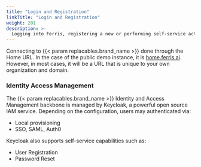 ```yaml
---
title: "Login and Registration"
linkTitle: "Login and Registration"
weight: 201
description: >-
  Logging into Ferris, registering a new or performing self-service actions.
---
```


Connecting to {{< param replacables.brand_name  >}} done through the Home URL. In the case of the public demo instance, it is [home.ferris.ai](https://home.ferris.ai). However, in most cases, it will be a URL that is unique to your own organization and domain.

### Identity Access Management

The {{< param replacables.brand_name  >}} Identity and Access Management backbone is managed by Keycloak, a powerful open source IAM service. Depending on the configuration, users may authenticated via:

- Local provisioning
- SSO, SAML, Auth0

Keycloak also supports self-service capabilities such as:

- User Registration
- Password Reset

